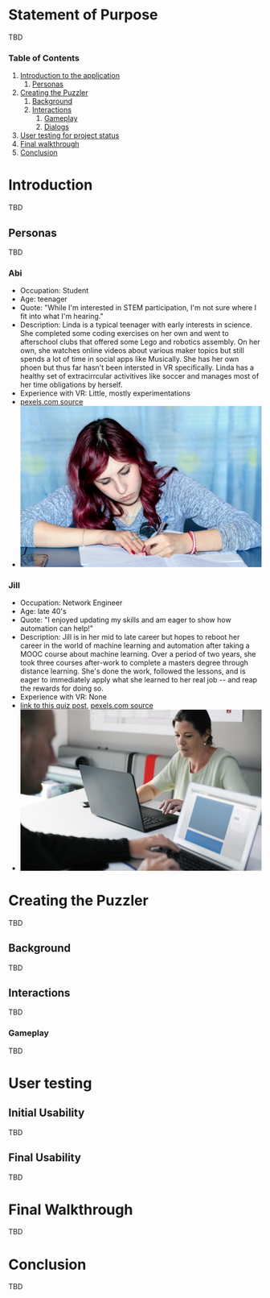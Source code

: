 Statement of Purpose
===
TBD

### Table of Contents
1. [Introduction to the application](#Introduction)
   1. [Personas](#Personas)
2. [Creating the Puzzler](#Creating-the-Museum)
   1. [Background](#Background)
   2. [Interactions](#Interactions)
      1. [Gameplay](#Gameplay)
      2. [Dialogs](#Dialogs)
3. [User testing for project status](#User-testing)
4. [Final walkthrough](#Final-Walkthrough)
5. [Conclusion](#Conclusion)

# Introduction
TBD

## Personas
TBD

### Abi
* Occupation: Student
* Age: teenager
* Quote: "While I'm interested in STEM participation, I'm not sure where I fit into what I'm hearing."
* Description: Linda is a typical teenager with early interests in science.  She completed some coding exercises on her own and went to afterschool clubs that offered some Lego and robotics assembly.  On her own, she watches online videos about various maker topics but still spends a lot of time in social apps like Musically.  She has her own phoen but thus far hasn't been intersted in VR specifically.  Linda has a healthy set of extracirrcular activitives like soccer and manages most of her time obligations by herself.
* Experience with VR: Little, mostly experimentations
* [pexels.com source](https://www.pexels.com/photo/girl-learning-person-studying-159810/)
* ![example photo](photos/photo_abi.jpg)

### Jill
* Occupation: Network Engineer
* Age: late 40's
* Quote: "I enjoyed updating my skills and am eager to show how automation can help!"
* Description: Jill is in her mid to late career but hopes to reboot her career in the world of machine learning and automation after taking a MOOC course about machine learning.  Over a period of two years, she took three courses after-work to complete a masters degree through distance learning.  She's done the work, followed the lessons, and is eager to immediately apply what she learned to her real job -- and reap the rewards for doing so.
* Experience with VR: None
* [link to this quiz post](https://discussions.udacity.com/t/quiz-responses-create-a-persona-for-puzzler/203143/220?u=robotvisiondr), [pexels.com source](https://www.pexels.com/photo/adult-brainstorming-business-career-440588/)
* ![example photo](photos/photo_jill.jpg)

# Creating the Puzzler
TBD

## Background
TBD

## Interactions
TBD

### Gameplay
TBD

# User testing
## Initial Usability
TBD

## Final Usability
TBD

# Final Walkthrough
TBD

# Conclusion
TBD
